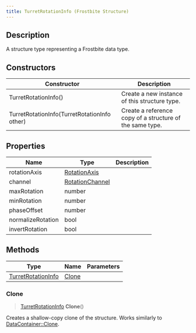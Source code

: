 ```yaml
---
title: TurretRotationInfo (Frostbite Structure)
---
```

## Description

A structure type representing a Frostbite data type.

## Constructors

| Constructor                                  | Description                                              |
| -------------------------------------------- | -------------------------------------------------------- |
| TurretRotationInfo()                         | Create a new instance of this structure type.            |
| TurretRotationInfo(TurretRotationInfo other) | Create a reference copy of a structure of the same type. |

## Properties

| Name              | Type                               | Description |
| ----------------- | ---------------------------------- | ----------- |
| rotationAxis      | [RotationAxis](RotationAxis)       |             |
| channel           | [RotationChannel](RotationChannel) |             |
| maxRotation       | number                             |             |
| minRotation       | number                             |             |
| phaseOffset       | number                             |             |
| normalizeRotation | bool                               |             |
| invertRotation    | bool                               |             |

## Methods

| Type                                     | Name            | Parameters |
| ---------------------------------------- | --------------- | ---------- |
| [TurretRotationInfo](TurretRotationInfo) | [Clone](#clone) |            |

### Clone

> [TurretRotationInfo](TurretRotationInfo) **Clone**()

Creates a shallow-copy clone of the structure. Works similarly to [DataContainer::Clone](/vext/ref/cls/shr/datacontainer#clone).
